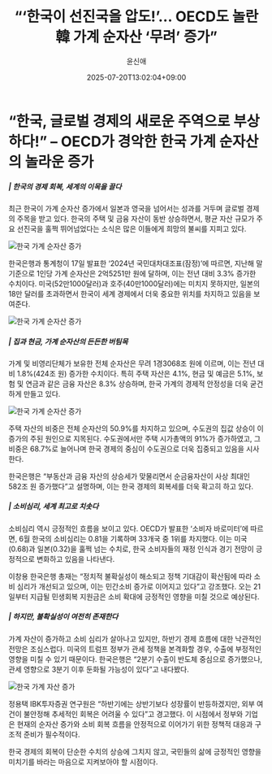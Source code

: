 ﻿---
title: "“‘한국이 선진국을 압도!’… OECD도 놀란 韓 가계 순자산 ‘무려’ 증가”"
description: "## 주택·예금이 끌어올린 자산 가치 소비심리 회복에 외국도 주목 순자산 격차, 심리마저 바꿨다 ..."
date: 2025-07-20T13:02:04+09:00
author: "윤신애"
categories: ["economy"]
tags: ["뉴스", "이슈", "oecd", "관세", "금융자산", "부동산", "소비심리", "순자산", "통계청", "한국은행", "자산증가", "경제성장"]
hash: 0e968053
source_url: "https://www.reportera.co.kr/news/net-household-assets-per-person-252-51-million-won/"
url: "/economy/hangugi-seonjingugeul-abdo-oecddo/"
images: ["https://imagedelivery.net/BhPWbivJAhTvor9c-8lV2w/eab60f8a-0c80-494d-3409-68958adc6100/public", "https://imagedelivery.net/BhPWbivJAhTvor9c-8lV2w/829ecb0b-5be3-41f0-4feb-a023d127c000/public", "https://imagedelivery.net/BhPWbivJAhTvor9c-8lV2w/4bb6869e-b159-4ff5-c981-89d1f7d93600/public", "https://imagedelivery.net/BhPWbivJAhTvor9c-8lV2w/d05cc48f-6c2d-4a0a-63a2-68c3ce6cc400/public"]
thumbnail: "https://imagedelivery.net/BhPWbivJAhTvor9c-8lV2w/eab60f8a-0c80-494d-3409-68958adc6100/public"
image: "https://imagedelivery.net/BhPWbivJAhTvor9c-8lV2w/eab60f8a-0c80-494d-3409-68958adc6100/public"
featured_image: "https://imagedelivery.net/BhPWbivJAhTvor9c-8lV2w/eab60f8a-0c80-494d-3409-68958adc6100/public"
image_width: 1200
image_height: 630
slug: "hangugi-seonjingugeul-abdo-oecddo"
type: "post"
layout: "single"
news_keywords: "뉴스, 이슈, oecd, 관세, 금융자산"
robots: "index, follow"
draft: false
---

# “한국, 글로벌 경제의 새로운 주역으로 부상하다!” – OECD가 경악한 한국 가계 순자산의 놀라운 증가

##### | 한국의 경제 회복, 세계의 이목을 끌다

최근 한국이 가계 순자산 증가에서 일본과 영국을 넘어서는 성과를 거두며 글로벌 경제의 주목을 받고 있다. 한국의 주택 및 금융 자산이 동반 상승하면서, 평균 자산 규모가 주요 선진국을 훌쩍 뛰어넘었다는 소식은 많은 이들에게 희망의 불씨를 지피고 있다.


![한국 가계 순자산 증가](https://imagedelivery.net/BhPWbivJAhTvor9c-8lV2w/d05cc48f-6c2d-4a0a-63a2-68c3ce6cc400/public)


한국은행과 통계청이 17일 발표한 ‘2024년 국민대차대조표(잠정)’에 따르면, 지난해 말 기준으로 1인당 가계 순자산은 2억5251만 원에 달하며, 이는 전년 대비 3.3% 증가한 수치이다. 미국(52만1000달러)과 호주(40만1000달러)에는 미치지 못하지만, 일본의 18만 달러를 초과하면서 한국이 세계 경제에서 더욱 중요한 위치를 차지하고 있음을 보여준다.


![한국 가계 순자산 증가](https://imagedelivery.net/BhPWbivJAhTvor9c-8lV2w/829ecb0b-5be3-41f0-4feb-a023d127c000/public)


##### | 집과 현금, 가계 순자산의 든든한 버팀목

가계 및 비영리단체가 보유한 전체 순자산은 무려 1경3068조 원에 이르며, 이는 전년 대비 1.8%(424조 원) 증가한 수치이다. 특히 주택 자산은 4.1%, 현금 및 예금은 5.1%, 보험 및 연금과 같은 금융 자산은 8.3% 상승하며, 한국 가계의 경제적 안정성을 더욱 굳건하게 만들고 있다.


![한국 가계 순자산 증가](https://imagedelivery.net/BhPWbivJAhTvor9c-8lV2w/eab60f8a-0c80-494d-3409-68958adc6100/public)


주택 자산의 비중은 전체 순자산의 50.9%를 차지하고 있으며, 수도권의 집값 상승이 이 증가의 주된 원인으로 지목된다. 수도권에서만 주택 시가총액의 91%가 증가하였고, 그 비중은 68.7%로 늘어나며 한국 경제의 중심이 수도권으로 더욱 집중되고 있음을 시사한다.

한국은행은 “부동산과 금융 자산의 상승세가 맞물리면서 순금융자산이 사상 최대인 582조 원 증가했다”고 설명하며, 이는 한국 경제의 회복세를 더욱 확고히 하고 있다.

##### | 소비심리, 세계 최고로 치솟다

소비심리 역시 긍정적인 흐름을 보이고 있다. OECD가 발표한 ‘소비자 바로미터’에 따르면, 6월 한국의 소비심리는 0.81을 기록하며 33개국 중 1위를 차지했다. 이는 미국(0.68)과 일본(0.32)을 훌쩍 넘는 수치로, 한국 소비자들의 재정 인식과 경기 전망이 긍정적으로 변화하고 있음을 나타낸다.

이창용 한국은행 총재는 “정치적 불확실성이 해소되고 정책 기대감이 확산됨에 따라 소비 심리가 개선되고 있으며, 이는 민간소비 증가로 이어지고 있다”고 강조했다. 오는 21일부터 지급될 민생회복 지원금은 소비 확대에 긍정적인 영향을 미칠 것으로 예상된다.

##### | 하지만, 불확실성이 여전히 존재한다

가계 자산이 증가하고 소비 심리가 살아나고 있지만, 하반기 경제 흐름에 대한 낙관적인 전망은 조심스럽다. 미국의 트럼프 정부가 관세 정책을 본격화할 경우, 수출에 부정적인 영향을 미칠 수 있기 때문이다. 한국은행은 “2분기 수출이 반도체 중심으로 증가했으나, 관세 영향으로 3분기 이후 둔화될 가능성이 있다”고 내다봤다.


![한국 가계 자산 증가](https://imagedelivery.net/BhPWbivJAhTvor9c-8lV2w/4bb6869e-b159-4ff5-c981-89d1f7d93600/public)


정용택 IBK투자증권 연구원은 “하반기에는 상반기보다 성장률이 반등하겠지만, 외부 여건이 불안정해 추세적인 회복은 어려울 수 있다”고 경고했다. 이 시점에서 정부와 기업은 현재의 순자산 증가와 소비 회복 흐름을 안정적으로 이어가기 위한 정책적 대응과 구조적 준비가 필수적이다.

한국 경제의 회복이 단순한 수치의 상승에 그치지 않고, 국민들의 삶에 긍정적인 영향을 미치기를 바라는 마음으로 지켜보아야 할 시점이다.

